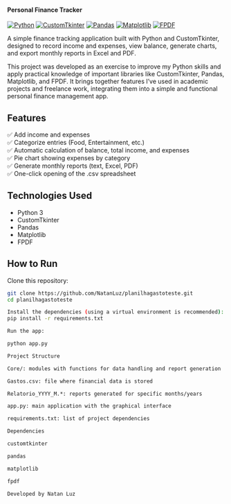 #### Personal Finance Tracker

[![Python](https://img.shields.io/badge/Python-3776AB?style=flat&logo=python&logoColor=white)]()
[![CustomTkinter](https://img.shields.io/badge/CustomTkinter-FF6F61?style=flat&logo=python&logoColor=white)]()
[![Pandas](https://img.shields.io/badge/Pandas-150458?style=flat&logo=pandas&logoColor=white)]()
[![Matplotlib](https://img.shields.io/badge/Matplotlib-11557C?style=flat&logo=matplotlib&logoColor=white)]()
[![FPDF](https://img.shields.io/badge/FPDF-000000?style=flat&logo=python&logoColor=white)]()


A simple finance tracking application built with Python and CustomTkinter, designed to record income and expenses, view balance, generate charts, and export monthly reports in Excel and PDF.

This project was developed as an exercise to improve my Python skills and apply practical knowledge of important libraries like CustomTkinter, Pandas, Matplotlib, and FPDF. It brings together features I’ve used in academic projects and freelance work, integrating them into a simple and functional personal finance management app.

## Features

✅ Add income and expenses  
✅ Categorize entries (Food, Entertainment, etc.)  
✅ Automatic calculation of balance, total income, and expenses  
✅ Pie chart showing expenses by category  
✅ Generate monthly reports (text, Excel, PDF)  
✅ One-click opening of the .csv spreadsheet  

## Technologies Used
- Python 3  
- CustomTkinter  
- Pandas  
- Matplotlib  
- FPDF  

## How to Run

Clone this repository:

```bash
git clone https://github.com/NatanLuz/planilhagastoteste.git
cd planilhagastoteste

Install the dependencies (using a virtual environment is recommended):
pip install -r requirements.txt

Run the app:

python app.py

Project Structure

Core/: modules with functions for data handling and report generation

Gastos.csv: file where financial data is stored

Relatorio_YYYY_M.*: reports generated for specific months/years

app.py: main application with the graphical interface

requirements.txt: list of project dependencies

Dependencies

customtkinter

pandas

matplotlib

fpdf

Developed by Natan Luz

